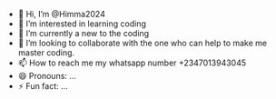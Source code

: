 - 👋 Hi, I’m @Himma2024
- 👀 I’m interested in learning coding
- 🌱 I’m currently a new to the coding
- 💞️ I’m looking to collaborate with the one who can help to make me master coding.
- 📫 How to reach me my whatsapp number +2347013943045
- 😄 Pronouns: ...
- ⚡ Fun fact: ...

<!---
Himma2024/Himma2024 is a ✨ special ✨ repository because its `README.md` (this file) appears on your GitHub profile.
You can click the Preview link to take a look at your changes.
--->
